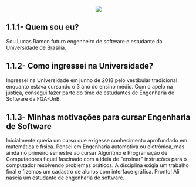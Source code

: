 
<center>

<img src="./media/teste.png"/>

</center>





## 1.1.1- Quem sou eu?
Sou Lucas Ramon futuro engenheiro de software e estudante da Universidade de Brasília.

## 1.1.2- Como ingressei na Universidade?

Ingressei na Universidade em junho de 2018 pelo vestibular tradicional enquanto estava cursando o 3 ano do ensino médio. Com o apelo na justiça, consegui fazer parte do time de estudantes de Engenharia de Software da FGA-UnB.

## 1.1.3- Minhas motivações para cursar Engenharia de Software

Inicialmente queria um curso que exigesse conhecimento aprofundado em matemática e física. Pensei em Engenharia automotiva ou eletrônica, mas ainda no primeiro semestre ao cursar Algoritmo e Programação de Computadores fiquei fascinado com a ideia de "ensinar" instruções para o computador resolvendo problemas práticos. A disciplina exigia um trabalho final e fizemos um cadastro de alunos com interface gráfica. Pronto! Ali nascia um estudante de engenharia de software.
